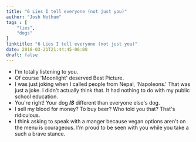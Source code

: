 ```yaml
---
title: "6 Lies I tell everyone (not just you)"
author: "Josh Nothum"
tags : [
    "lies",
    "dogs"
]
linktitle: "6 Lies I tell everyone (not just you)"
date: 2018-03-21T21:44:45-06:00
draft: false
---
```


* I'm totally listening to you.
* Of course 'Moonlight' deserved Best Picture.
* I was just joking when I called people from Nepal, 'Napoleons.'  That was just a joke. I didn't actually think that. It had nothing     to do with my public school education.
* You're right! Your dog <b>_IS_</b> different than everyone else's dog.
* I sell my blood for money? To buy beer? Who told you that? That's ridiculous.
* I think asking to speak with a manger because vegan options aren't on the menu is courageous. I'm proud to be seen with you while you   take a such a brave stance.

